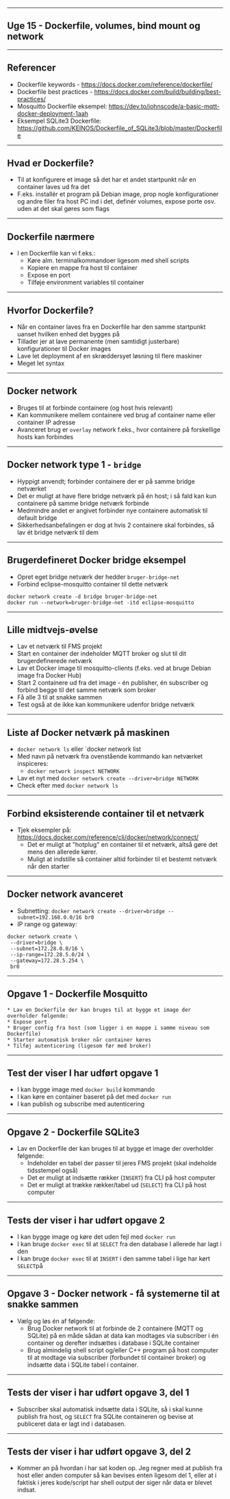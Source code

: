 
---
## Uge 15 - Dockerfile, volumes, bind mount og network 

---

## Referencer 

* Dockerfile keywords - https://docs.docker.com/reference/dockerfile/
* Dockerfile best practices - https://docs.docker.com/build/building/best-practices/
* Mosquitto Dockerfile eksempel: https://dev.to/johnscode/a-basic-mqtt-docker-deployment-1aah
* Eksempel SQLite3 Dockerfile: https://github.com/KEINOS/Dockerfile_of_SQLite3/blob/master/Dockerfile

---
## Hvad er Dockerfile?

* Til at konfigurere et image så det har et andet startpunkt når en container laves ud fra det
* F.eks. installér et program på Debian image, prop nogle konfigurationer og andre filer fra host PC ind i det, definér volumes, expose porte osv. uden at det skal gøres som flags

--- 
## Dockerfile nærmere

* I en Dockerfile kan vi f.eks.:
	* Køre alm. terminalkommandoer ligesom med shell scripts
	* Kopiere en mappe fra host til container
	* Expose en port
	* Tilføje environment variables til container

---

## Hvorfor Dockerfile?

* Når en container laves fra en Dockerfile har den samme startpunkt uanset hvilken enhed det bygges på
* Tillader jer at lave permanente (men samtidigt justerbare) konfigurationer til Docker images
* Lave let deployment af en skræddersyet løsning til flere maskiner
* Meget let syntax

---

## Docker network

* Bruges til at forbinde containere (og host hvis relevant)
* Kan kommunikere mellem containere ved brug af container name eller container IP adresse
* Avanceret brug er `overlay` network f.eks., hvor containere på forskellige hosts kan forbindes

---

## Docker network type 1 - `bridge`

* Hyppigt anvendt; forbinder containere der er på samme bridge netværket
* Det er muligt at have flere bridge netværk på én host; i så fald kan kun containere på samme bridge netværk forbinde
* Medmindre andet er angivet forbinder nye containere automatisk til default bridge
* Sikkerhedsanbefalingen er dog at hvis 2 containere skal forbindes, så lav ét bridge netværk til dem

---

## Brugerdefineret Docker bridge eksempel

* Opret eget bridge netværk der hedder `bruger-bridge-net`
* Forbind eclipse-mosquitto container til dette netværk

```shell
docker network create -d bridge bruger-bridge-net
docker run --network=bruger-bridge-net -itd eclipse-mosquitto
```
---

## Lille midtvejs-øvelse

* Lav et netværk til FMS projekt
* Start en container der indeholder MQTT broker og slut til dit brugerdefinerede netværk 
* Lav et Docker image til mosquitto-clients (f.eks. ved at bruge Debian image fra Docker Hub)
* Start 2 containere ud fra det image - én publisher, én subscriber og forbind begge til det samme netværk som broker
* Få alle 3 til at snakke sammen
* Test også at de ikke kan kommunikere udenfor bridge netværk

---

## Liste af Docker netværk på maskinen

* `docker network ls` eller `docker network list
* Med navn på netværk fra ovenstående kommando kan netværket inspiceres:
	* `docker network inspect NETWORK`
* Lav et nyt med `docker network create --driver=bridge NETWORK`
* Check efter med `docker network ls`

---

## Forbind eksisterende container til et netværk

* Tjek eksempler på: https://docs.docker.com/reference/cli/docker/network/connect/
	* Det er muligt at "hotplug" en container til et netværk, altså gøre det mens den allerede kører.
	* Muligt at indstille så container altid forbinder til et bestemt netværk når den starter

---

## Docker network avanceret

* Subnetting: `docker network create --driver=bridge --subnet=192.168.0.0/16 br0`
* IP range og gateway:
 ```
docker network create \
  --driver=bridge \
  --subnet=172.28.0.0/16 \
  --ip-range=172.28.5.0/24 \
  --gateway=172.28.5.254 \
  br0
```

---
## Opgave 1 - Dockerfile Mosquitto

    * Lav en Dockerfile der kan bruges til at bygge et image der overholder følgende:
	* Expose port
	* Bruger config fra host (som ligger i en mappe i samme niveau som Dockerfile)
	* Starter automatisk broker når container køres
	* Tilføj autenticering (ligesom før med broker)

---
## Test der viser I har udført opgave 1

* I kan bygge image med  `docker build` kommando
* I kan køre en container baseret på det med `docker run`
* I kan publish og subscribe med autenticering 
---
## Opgave 2 - Dockerfile SQLite3

* Lav en Dockerfile der kan bruges til at bygge et image der overholder følgende:
	* Indeholder en tabel der passer til jeres FMS projekt (skal indeholde tidsstempel også)
	* Det er muligt at indsætte rækker (`INSERT`) fra CLI på host computer
	* Det er muligt at trække rækker/tabel ud (`SELECT`) fra CLI på host computer

---
## Tests der viser i har udført opgave 2

* I kan bygge image og køre det uden fejl med `docker run`
* I kan bruge `docker exec` til at `SELECT` fra den database I allerede har lagt i den
* I kan bruge `docker exec` til at `INSERT` i den samme tabel i lige har kørt `SELECT`på

---
## Opgave 3 - Docker network - få systemerne til at snakke sammen 

* Vælg og løs én af følgende:
	* Brug Docker network til at forbinde de 2 containere (MQTT og SQLite) på en måde sådan at data kan modtages via subscriber i én container og derefter indsættes i database i SQLite container
	* Brug almindelig shell script og/eller C++ program på host computer til at modtage via subscriber (forbundet til container broker) og indsætte data i SQLite tabel i container.

---
## Tests der viser i har udført opgave 3, del 1

* Subscriber skal automatisk indsætte data i SQLite, så i skal kunne publish fra host, og `SELECT` fra SQLite containeren og bevise at publiceret data er lagt ind i databasen.

---
## Tests der viser i har udført opgave 3, del 2

* Kommer an på hvordan i har sat koden op. Jeg regner med at publish fra host eller anden computer så kan bevises enten ligesom del 1, eller at i faktisk i jeres kode/script har shell output der siger når data er blevet indsat.
